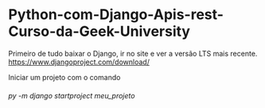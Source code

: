 # Python-com-Django-Apis-rest-Curso-da-Geek-University

Primeiro de tudo baixar o Django, ir no site e ver a versão LTS mais recente. 
https://www.djangoproject.com/download/

Iniciar um projeto com o comando
 ###### py -m django startproject meu_projeto
